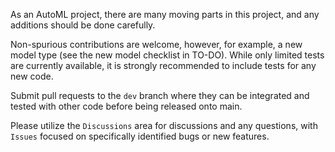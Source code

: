 As an AutoML project, there are many moving parts in this project, and any additions should be done carefully.

Non-spurious contributions are welcome, however, for example, a new model type (see the new model checklist in TO-DO). 
While only limited tests are currently available, it is strongly recommended to include tests for any new code.

Submit pull requests to the `dev` branch where they can be integrated and tested with other code before being released onto main.

Please utilize the `Discussions` area for discussions and any questions, with `Issues` focused on specifically identified bugs or new features.
